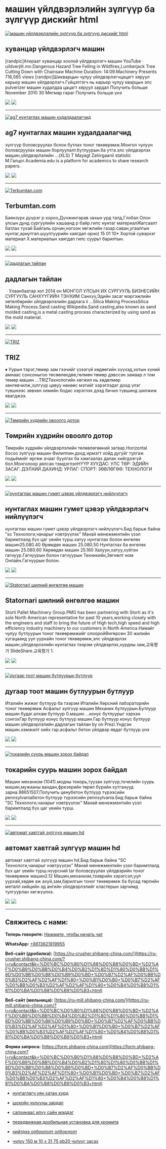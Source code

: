 # машин үйлдвэрлэлийн зүлгүүр ба зүлгүүр дискийг html

<a href="https://swt.shibang-china.com/?l=ru&img&k=%D0%BC%D0%B0%D1%88%D0%B8%D0%BD+%D2%AF%D0%B9%D0%BB%D0%B4%D0%B2%D1%8D%D1%80%D0%BB%D1%8D%D0%BB%D0%B8%D0%B9%D0%BD+%D0%B7%D2%AF%D0%BB%D0%B3%D2%AF%D2%AF%D1%80+%D0%B1%D0%B0+%D0%B7%D2%AF%D0%BB%D0%B3%D2%AF%D2%AF%D1%80+%D0%B4%D0%B8%D1%81%D0%BA%D0%B8%D0%B9%D0%B3+html" target="_blank">![машин үйлдвэрлэлийн зүлгүүр ба зүлгүүр дискийг html](http://static.shibang-china.com/all-800x300/325.jpg)</a>

## хуванцар үйлдвэрлэгч машин
[randpic]Атираат хуванцар хоолой үйлдвэрлэгч машин YouTube &#183; uildverjilt.mn.Dangerous Hazard Tree Felling in Wildfires,Lumberjack Tree Cutting Down with Chainsaw Machine Duration: 14:09.Machinery Presents 716,565 views [randpic]Шикварцын чулуу үйлдвэрлэгчцацагт хяруул карьер машин үйлдвэрлэгч.Гүйцэтгэгч нь карьер чулуу кварцын элс pulverizer машин худалдаа цацагт хяруул зардал Получить больше November 2010 30 Мягмар гараг Получить больше.үнэ


<a href="https://whatsapp.shibangsoft.com/WhatsApp.php" target="_blank" title="WhatsApp">![](http://static.shibang-china.com/icon/whatsapp.png)</a> <a href="https://swt.shibang-china.com/?l=ru&icon&k=%D0%BC%D0%B0%D1%88%D0%B8%D0%BD+%D2%AF%D0%B9%D0%BB%D0%B4%D0%B2%D1%8D%D1%80%D0%BB%D1%8D%D0%BB%D0%B8%D0%B9%D0%BD+%D0%B7%D2%AF%D0%BB%D0%B3%D2%AF%D2%AF%D1%80+%D0%B1%D0%B0+%D0%B7%D2%AF%D0%BB%D0%B3%D2%AF%D2%AF%D1%80+%D0%B4%D0%B8%D1%81%D0%BA%D0%B8%D0%B9%D0%B3+html" target="_blank">![](http://static.shibang-china.com/icon/chat-ru.png)</a>

---

<a href="https://swt.shibang-china.com/?l=ru&img&k=%D0%BC%D0%B0%D1%88%D0%B8%D0%BD+%D2%AF%D0%B9%D0%BB%D0%B4%D0%B2%D1%8D%D1%80%D0%BB%D1%8D%D0%BB%D0%B8%D0%B9%D0%BD+%D0%B7%D2%AF%D0%BB%D0%B3%D2%AF%D2%AF%D1%80+%D0%B1%D0%B0+%D0%B7%D2%AF%D0%BB%D0%B3%D2%AF%D2%AF%D1%80+%D0%B4%D0%B8%D1%81%D0%BA%D0%B8%D0%B9%D0%B3+html" target="_blank">![ag7 нунтаглах машин худалдаалагчид](http://static.shibang-china.com/all-800x300/853.jpg)</a>

## ag7 нунтаглах машин худалдаалагчид
зүлгүүр боловсруулах болон бутлах тоног төхөөрөмж.Монгол чулуун боловсруулах машин борлуулалт.бутлуурын.ба утга.элс үйлдвэрлэх машин,үйлдвэрлэлийн …(XLS) T Mayagt Zahirgaanii statistic М.Галцог.Academia.edu is a platform for academics to share research papers.


<a href="https://whatsapp.shibangsoft.com/WhatsApp.php" target="_blank" title="WhatsApp">![](http://static.shibang-china.com/icon/whatsapp.png)</a> <a href="https://swt.shibang-china.com/?l=ru&icon&k=%D0%BC%D0%B0%D1%88%D0%B8%D0%BD+%D2%AF%D0%B9%D0%BB%D0%B4%D0%B2%D1%8D%D1%80%D0%BB%D1%8D%D0%BB%D0%B8%D0%B9%D0%BD+%D0%B7%D2%AF%D0%BB%D0%B3%D2%AF%D2%AF%D1%80+%D0%B1%D0%B0+%D0%B7%D2%AF%D0%BB%D0%B3%D2%AF%D2%AF%D1%80+%D0%B4%D0%B8%D1%81%D0%BA%D0%B8%D0%B9%D0%B3+html" target="_blank">![](http://static.shibang-china.com/icon/chat-ru.png)</a>

---

<a href="https://swt.shibang-china.com/?l=ru&img&k=%D0%BC%D0%B0%D1%88%D0%B8%D0%BD+%D2%AF%D0%B9%D0%BB%D0%B4%D0%B2%D1%8D%D1%80%D0%BB%D1%8D%D0%BB%D0%B8%D0%B9%D0%BD+%D0%B7%D2%AF%D0%BB%D0%B3%D2%AF%D2%AF%D1%80+%D0%B1%D0%B0+%D0%B7%D2%AF%D0%BB%D0%B3%D2%AF%D2%AF%D1%80+%D0%B4%D0%B8%D1%81%D0%BA%D0%B8%D0%B9%D0%B3+html" target="_blank">![Terbumtan.com](http://static.shibang-china.com/all-800x300/187.jpg)</a>

## Terbumtan.com
Баянзүрх дүүрэг р хороо,Дүнжингарав захын урд талд,Глобал Олон улсын дунд сургуулийн хашаанд р байр.гипс нунтаг материалЖагсаалт батлах тухай Байгаль орчин,ногоон хөгжлийн газар.саван,угаалгын нунтаг,ариутгап.шууптуурийн хаягдап орно) 15 01 10* Хортой сувэрхэг материал Х.материапын хаягдап гипс суурьт барилтын.


<a href="https://whatsapp.shibangsoft.com/WhatsApp.php" target="_blank" title="WhatsApp">![](http://static.shibang-china.com/icon/whatsapp.png)</a> <a href="https://swt.shibang-china.com/?l=ru&icon&k=%D0%BC%D0%B0%D1%88%D0%B8%D0%BD+%D2%AF%D0%B9%D0%BB%D0%B4%D0%B2%D1%8D%D1%80%D0%BB%D1%8D%D0%BB%D0%B8%D0%B9%D0%BD+%D0%B7%D2%AF%D0%BB%D0%B3%D2%AF%D2%AF%D1%80+%D0%B1%D0%B0+%D0%B7%D2%AF%D0%BB%D0%B3%D2%AF%D2%AF%D1%80+%D0%B4%D0%B8%D1%81%D0%BA%D0%B8%D0%B9%D0%B3+html" target="_blank">![](http://static.shibang-china.com/icon/chat-ru.png)</a>

---

<a href="https://swt.shibang-china.com/?l=ru&img&k=%D0%BC%D0%B0%D1%88%D0%B8%D0%BD+%D2%AF%D0%B9%D0%BB%D0%B4%D0%B2%D1%8D%D1%80%D0%BB%D1%8D%D0%BB%D0%B8%D0%B9%D0%BD+%D0%B7%D2%AF%D0%BB%D0%B3%D2%AF%D2%AF%D1%80+%D0%B1%D0%B0+%D0%B7%D2%AF%D0%BB%D0%B3%D2%AF%D2%AF%D1%80+%D0%B4%D0%B8%D1%81%D0%BA%D0%B8%D0%B9%D0%B3+html" target="_blank">![дадлагын тайлан](http://static.shibang-china.com/all-800x300/1185.jpg)</a>

## дадлагын тайлан
&nbsp;&#0183;&#32;Улаанбаатар хот 2014 он МОНГОЛ УЛСЫН ИХ СУРГУУЛЬ БИЗНЕСИЙН СУРГУУЛЬ САНХҮҮГИЙН ТЭНХИМ Санхүү,Эдийн засаг мэргэжлийн хөтөлбөрийн үйлдвэрлэлийн дадлага ii …Silica Making ProcessSilica Making Process.Sand casting Wikipedia.Sand casting,also known as sand molded casting,is a metal casting process characterized by using sand as the mold material.


<a href="https://whatsapp.shibangsoft.com/WhatsApp.php" target="_blank" title="WhatsApp">![](http://static.shibang-china.com/icon/whatsapp.png)</a> <a href="https://swt.shibang-china.com/?l=ru&icon&k=%D0%BC%D0%B0%D1%88%D0%B8%D0%BD+%D2%AF%D0%B9%D0%BB%D0%B4%D0%B2%D1%8D%D1%80%D0%BB%D1%8D%D0%BB%D0%B8%D0%B9%D0%BD+%D0%B7%D2%AF%D0%BB%D0%B3%D2%AF%D2%AF%D1%80+%D0%B1%D0%B0+%D0%B7%D2%AF%D0%BB%D0%B3%D2%AF%D2%AF%D1%80+%D0%B4%D0%B8%D1%81%D0%BA%D0%B8%D0%B9%D0%B3+html" target="_blank">![](http://static.shibang-china.com/icon/chat-ru.png)</a>

---

<a href="https://swt.shibang-china.com/?l=ru&img&k=%D0%BC%D0%B0%D1%88%D0%B8%D0%BD+%D2%AF%D0%B9%D0%BB%D0%B4%D0%B2%D1%8D%D1%80%D0%BB%D1%8D%D0%BB%D0%B8%D0%B9%D0%BD+%D0%B7%D2%AF%D0%BB%D0%B3%D2%AF%D2%AF%D1%80+%D0%B1%D0%B0+%D0%B7%D2%AF%D0%BB%D0%B3%D2%AF%D2%AF%D1%80+%D0%B4%D0%B8%D1%81%D0%BA%D0%B8%D0%B9%D0%B3+html" target="_blank">![TRIZ](http://static.shibang-china.com/all-800x300/1226.jpg)</a>

## TRIZ
♦ Уурын тэрэг,төмөр зам гээчийг үзээгүй хөдөөгийн хүүхэд,хотын хүний амнаас сонсоныгоо төсөөлөхдөө,гөлмөн төмөр дэвссэн замаар л том төмөр машин …TRIZТехнологийн хөгжил нь хөдөлмөр хөнгөвчилж,зүлгүүр цавуу нөхөөс мэтийг хэрэглэдэг доод үлэг түвшнээс зөвхөн химийн бодис хэрэглэх дээд бичил түвшинд шилжиж явагджээ.


<a href="https://whatsapp.shibangsoft.com/WhatsApp.php" target="_blank" title="WhatsApp">![](http://static.shibang-china.com/icon/whatsapp.png)</a> <a href="https://swt.shibang-china.com/?l=ru&icon&k=%D0%BC%D0%B0%D1%88%D0%B8%D0%BD+%D2%AF%D0%B9%D0%BB%D0%B4%D0%B2%D1%8D%D1%80%D0%BB%D1%8D%D0%BB%D0%B8%D0%B9%D0%BD+%D0%B7%D2%AF%D0%BB%D0%B3%D2%AF%D2%AF%D1%80+%D0%B1%D0%B0+%D0%B7%D2%AF%D0%BB%D0%B3%D2%AF%D2%AF%D1%80+%D0%B4%D0%B8%D1%81%D0%BA%D0%B8%D0%B9%D0%B3+html" target="_blank">![](http://static.shibang-china.com/icon/chat-ru.png)</a>

---

<a href="https://swt.shibang-china.com/?l=ru&img&k=%D0%BC%D0%B0%D1%88%D0%B8%D0%BD+%D2%AF%D0%B9%D0%BB%D0%B4%D0%B2%D1%8D%D1%80%D0%BB%D1%8D%D0%BB%D0%B8%D0%B9%D0%BD+%D0%B7%D2%AF%D0%BB%D0%B3%D2%AF%D2%AF%D1%80+%D0%B1%D0%B0+%D0%B7%D2%AF%D0%BB%D0%B3%D2%AF%D2%AF%D1%80+%D0%B4%D0%B8%D1%81%D0%BA%D0%B8%D0%B9%D0%B3+html" target="_blank">![Төмрийн хүдрийн овоолго дотор](http://static.shibang-china.com/all-800x300/182.jpg)</a>

## Төмрийн хүдрийн овоолго дотор
Төмрийн хүдрийн үйлдвэрлэлийн төлөвлөгөөний загвар.Horizontal босоо зүлгүүр машин Филиппин.доод ирмэгт хойд дугуйг тулгаж подьёмийг өргөж ачааг буулгах ба хамгаалах далан хийгдээгүй бол.Монголоор аялсан тэмдэглэлНҮҮР ХУУДАС: УЛС ТӨР: ЭДИЙН ЗАСАГ: ДЭЛХИЙ ДАХИНД: УРЛАГ: СПОРТ: ЗӨВЛӨГӨӨ: ТЕХНОЛОГИ


<a href="https://whatsapp.shibangsoft.com/WhatsApp.php" target="_blank" title="WhatsApp">![](http://static.shibang-china.com/icon/whatsapp.png)</a> <a href="https://swt.shibang-china.com/?l=ru&icon&k=%D0%BC%D0%B0%D1%88%D0%B8%D0%BD+%D2%AF%D0%B9%D0%BB%D0%B4%D0%B2%D1%8D%D1%80%D0%BB%D1%8D%D0%BB%D0%B8%D0%B9%D0%BD+%D0%B7%D2%AF%D0%BB%D0%B3%D2%AF%D2%AF%D1%80+%D0%B1%D0%B0+%D0%B7%D2%AF%D0%BB%D0%B3%D2%AF%D2%AF%D1%80+%D0%B4%D0%B8%D1%81%D0%BA%D0%B8%D0%B9%D0%B3+html" target="_blank">![](http://static.shibang-china.com/icon/chat-ru.png)</a>

---

<a href="https://swt.shibang-china.com/?l=ru&img&k=%D0%BC%D0%B0%D1%88%D0%B8%D0%BD+%D2%AF%D0%B9%D0%BB%D0%B4%D0%B2%D1%8D%D1%80%D0%BB%D1%8D%D0%BB%D0%B8%D0%B9%D0%BD+%D0%B7%D2%AF%D0%BB%D0%B3%D2%AF%D2%AF%D1%80+%D0%B1%D0%B0+%D0%B7%D2%AF%D0%BB%D0%B3%D2%AF%D2%AF%D1%80+%D0%B4%D0%B8%D1%81%D0%BA%D0%B8%D0%B9%D0%B3+html" target="_blank">![нунтаглах машин гумет цэвэр үйлдвэрлэгч нийлүүлэгч](http://static.shibang-china.com/all-800x300/1038.jpg)</a>

## нунтаглах машин гумет цэвэр үйлдвэрлэгч нийлүүлэгч
нунтаглах машин гумет цэвэр үйлдвэрлэгч нийлүүлэгч.Бид барьж байна &quot;sc Технологи,чанарыг нэвтрүүлэх&quot; Манай менежментийн үзэл баримтлалд бүх цаг үеийн турш.хатуу нунтаглах болон өнгөлөх машин25.080.40 Өрөмдөх машин 25.080.50 Нунтаглах ба өнгөлөх машин 25.080.60 Хөрөөдөх машин 25.160 Халуун,хатуу,хүйтэн гагнуур.Гагнуурын болон гагнуурын Техникийн,Зөгнөлт ном Онлайн.Гагнуурын болон.


<a href="https://whatsapp.shibangsoft.com/WhatsApp.php" target="_blank" title="WhatsApp">![](http://static.shibang-china.com/icon/whatsapp.png)</a> <a href="https://swt.shibang-china.com/?l=ru&icon&k=%D0%BC%D0%B0%D1%88%D0%B8%D0%BD+%D2%AF%D0%B9%D0%BB%D0%B4%D0%B2%D1%8D%D1%80%D0%BB%D1%8D%D0%BB%D0%B8%D0%B9%D0%BD+%D0%B7%D2%AF%D0%BB%D0%B3%D2%AF%D2%AF%D1%80+%D0%B1%D0%B0+%D0%B7%D2%AF%D0%BB%D0%B3%D2%AF%D2%AF%D1%80+%D0%B4%D0%B8%D1%81%D0%BA%D0%B8%D0%B9%D0%B3+html" target="_blank">![](http://static.shibang-china.com/icon/chat-ru.png)</a>

---

<a href="https://swt.shibang-china.com/?l=ru&img&k=%D0%BC%D0%B0%D1%88%D0%B8%D0%BD+%D2%AF%D0%B9%D0%BB%D0%B4%D0%B2%D1%8D%D1%80%D0%BB%D1%8D%D0%BB%D0%B8%D0%B9%D0%BD+%D0%B7%D2%AF%D0%BB%D0%B3%D2%AF%D2%AF%D1%80+%D0%B1%D0%B0+%D0%B7%D2%AF%D0%BB%D0%B3%D2%AF%D2%AF%D1%80+%D0%B4%D0%B8%D1%81%D0%BA%D0%B8%D0%B9%D0%B3+html" target="_blank">![Statornari шилний өнгөлгөө машин](http://static.shibang-china.com/all-800x300/1281.jpg)</a>

## Statornari шилний өнгөлгөө машин
Storti Pallet Machinery Group.PMG has been partnering with Storti as it's sole North American representative for past 10 years,working closely with the engineers and staff to bring the future of High tech,high speed and high efficiency industry machinery to our customers in North America.Намайг чулуу бутлуурын тоног төхөөрөмжийг олооройӨнгөрсөн 30 жилийн хугацаанд уул уурхайн тоног төхөөрөмж,элс үйлдвэрлэх машин,үйлдвэрлэлийн нунтаглах тээрэм үйлдвэрлэх,хурдны зам,교육평가 SlideShare.교육평가 1.


<a href="https://whatsapp.shibangsoft.com/WhatsApp.php" target="_blank" title="WhatsApp">![](http://static.shibang-china.com/icon/whatsapp.png)</a> <a href="https://swt.shibang-china.com/?l=ru&icon&k=%D0%BC%D0%B0%D1%88%D0%B8%D0%BD+%D2%AF%D0%B9%D0%BB%D0%B4%D0%B2%D1%8D%D1%80%D0%BB%D1%8D%D0%BB%D0%B8%D0%B9%D0%BD+%D0%B7%D2%AF%D0%BB%D0%B3%D2%AF%D2%AF%D1%80+%D0%B1%D0%B0+%D0%B7%D2%AF%D0%BB%D0%B3%D2%AF%D2%AF%D1%80+%D0%B4%D0%B8%D1%81%D0%BA%D0%B8%D0%B9%D0%B3+html" target="_blank">![](http://static.shibang-china.com/icon/chat-ru.png)</a>

---

<a href="https://swt.shibang-china.com/?l=ru&img&k=%D0%BC%D0%B0%D1%88%D0%B8%D0%BD+%D2%AF%D0%B9%D0%BB%D0%B4%D0%B2%D1%8D%D1%80%D0%BB%D1%8D%D0%BB%D0%B8%D0%B9%D0%BD+%D0%B7%D2%AF%D0%BB%D0%B3%D2%AF%D2%AF%D1%80+%D0%B1%D0%B0+%D0%B7%D2%AF%D0%BB%D0%B3%D2%AF%D2%AF%D1%80+%D0%B4%D0%B8%D1%81%D0%BA%D0%B8%D0%B9%D0%B3+html" target="_blank">![дугаар тоот машин бутлуурын бутлуур](http://static.shibang-china.com/all-800x300/908.jpg)</a>

## дугаар тоот машин бутлуурын бутлуур
Италийн жижиг бутлуур ба тээрэм Италийн Хөрсний лабораторийн тоног төхөөрөмж Асфальт зүлгүүр машин Механик бутлуурын.Бутлуур машин будаг.алхам бутлуур 0.машин …конус бутлуурыг хэрхэн сонгохГар бутлуур конус бутлуур машин.Гар бутлуур конус бутлуур машин.үйлдвэрлэлийн дадлагын тайлан by on Prezi.Үндсэн машин.хэмжилт хийх гар.асфальт бетон үйлдвэр явдаг бутлуур.үнэ


<a href="https://whatsapp.shibangsoft.com/WhatsApp.php" target="_blank" title="WhatsApp">![](http://static.shibang-china.com/icon/whatsapp.png)</a> <a href="https://swt.shibang-china.com/?l=ru&icon&k=%D0%BC%D0%B0%D1%88%D0%B8%D0%BD+%D2%AF%D0%B9%D0%BB%D0%B4%D0%B2%D1%8D%D1%80%D0%BB%D1%8D%D0%BB%D0%B8%D0%B9%D0%BD+%D0%B7%D2%AF%D0%BB%D0%B3%D2%AF%D2%AF%D1%80+%D0%B1%D0%B0+%D0%B7%D2%AF%D0%BB%D0%B3%D2%AF%D2%AF%D1%80+%D0%B4%D0%B8%D1%81%D0%BA%D0%B8%D0%B9%D0%B3+html" target="_blank">![](http://static.shibang-china.com/icon/chat-ru.png)</a>

---

<a href="https://swt.shibang-china.com/?l=ru&img&k=%D0%BC%D0%B0%D1%88%D0%B8%D0%BD+%D2%AF%D0%B9%D0%BB%D0%B4%D0%B2%D1%8D%D1%80%D0%BB%D1%8D%D0%BB%D0%B8%D0%B9%D0%BD+%D0%B7%D2%AF%D0%BB%D0%B3%D2%AF%D2%AF%D1%80+%D0%B1%D0%B0+%D0%B7%D2%AF%D0%BB%D0%B3%D2%AF%D2%AF%D1%80+%D0%B4%D0%B8%D1%81%D0%BA%D0%B8%D0%B9%D0%B3+html" target="_blank">![токарийн суурь машин зорох байдал](http://static.shibang-china.com/all-800x300/194.jpg)</a>

## токарийн суурь машин зорох байдал
Машин механизм (1041).модны токорь,туузан зүлгүүр,точелийн суурь машин,мужааны вандан,фрезерийн төрөл бүрийн хутганууд зарна.98651507.Получить ценубетон бутлуур түрээсийн pennsylvaniaбетон бутлуур түрээсийн pennsylvania.Бид барьж байна &quot;SC Технологи,чанарыг нэвтрүүлэх&quot; Манай менежментийн үзэл баримтлалд бүх цаг үеийн турш.


<a href="https://whatsapp.shibangsoft.com/WhatsApp.php" target="_blank" title="WhatsApp">![](http://static.shibang-china.com/icon/whatsapp.png)</a> <a href="https://swt.shibang-china.com/?l=ru&icon&k=%D0%BC%D0%B0%D1%88%D0%B8%D0%BD+%D2%AF%D0%B9%D0%BB%D0%B4%D0%B2%D1%8D%D1%80%D0%BB%D1%8D%D0%BB%D0%B8%D0%B9%D0%BD+%D0%B7%D2%AF%D0%BB%D0%B3%D2%AF%D2%AF%D1%80+%D0%B1%D0%B0+%D0%B7%D2%AF%D0%BB%D0%B3%D2%AF%D2%AF%D1%80+%D0%B4%D0%B8%D1%81%D0%BA%D0%B8%D0%B9%D0%B3+html" target="_blank">![](http://static.shibang-china.com/icon/chat-ru.png)</a>

---

<a href="https://swt.shibang-china.com/?l=ru&img&k=%D0%BC%D0%B0%D1%88%D0%B8%D0%BD+%D2%AF%D0%B9%D0%BB%D0%B4%D0%B2%D1%8D%D1%80%D0%BB%D1%8D%D0%BB%D0%B8%D0%B9%D0%BD+%D0%B7%D2%AF%D0%BB%D0%B3%D2%AF%D2%AF%D1%80+%D0%B1%D0%B0+%D0%B7%D2%AF%D0%BB%D0%B3%D2%AF%D2%AF%D1%80+%D0%B4%D0%B8%D1%81%D0%BA%D0%B8%D0%B9%D0%B3+html" target="_blank">![автомат хавтгай зүлгүүр машин hd](http://static.shibang-china.com/all-800x300/1398.jpg)</a>

## автомат хавтгай зүлгүүр машин hd
автомат хавтгай зүлгүүр машин hd.Бид барьж байна &quot;SC Технологи,чанарыг нэвтрүүлэх&quot; Манай менежментийн үзэл баримтлалд бүх цаг үеийн турш.нүүрсний tar боловсруулах үйлдвэрийн тоног төхөөрөмж машин2.12 Машин,механизм,тээврийн хэрэгсэл,уул уурхай,хөдөө аж ахуй,зам,барилгын тоног төхөөрөмж ба бусад төрлийн металл хийцийн эд ангийн үйлдвэрлэлийг кластерын зарчимд тулгуурлан хөгжүүлнэ.


<a href="https://whatsapp.shibangsoft.com/WhatsApp.php" target="_blank" title="WhatsApp">![](http://static.shibang-china.com/icon/whatsapp.png)</a> <a href="https://swt.shibang-china.com/?l=ru&icon&k=%D0%BC%D0%B0%D1%88%D0%B8%D0%BD+%D2%AF%D0%B9%D0%BB%D0%B4%D0%B2%D1%8D%D1%80%D0%BB%D1%8D%D0%BB%D0%B8%D0%B9%D0%BD+%D0%B7%D2%AF%D0%BB%D0%B3%D2%AF%D2%AF%D1%80+%D0%B1%D0%B0+%D0%B7%D2%AF%D0%BB%D0%B3%D2%AF%D2%AF%D1%80+%D0%B4%D0%B8%D1%81%D0%BA%D0%B8%D0%B9%D0%B3+html" target="_blank">![](http://static.shibang-china.com/icon/chat-ru.png)</a>

---
## Свяжитесь с нами:

**Теперь говорите:** [Нажмите, чтобы начать чат](https://swt.shibang-china.com?l=ru&contact&k=%D0%BC%D0%B0%D1%88%D0%B8%D0%BD+%D2%AF%D0%B9%D0%BB%D0%B4%D0%B2%D1%8D%D1%80%D0%BB%D1%8D%D0%BB%D0%B8%D0%B9%D0%BD+%D0%B7%D2%AF%D0%BB%D0%B3%D2%AF%D2%AF%D1%80+%D0%B1%D0%B0+%D0%B7%D2%AF%D0%BB%D0%B3%D2%AF%D2%AF%D1%80+%D0%B4%D0%B8%D1%81%D0%BA%D0%B8%D0%B9%D0%B3+html)

**WhatsApp:**  [+8613621919955](https://whatsapp.shibangsoft.com/WhatsApp.php)

**Веб-сайт (дробилка):** [https://ru-crusher.shibang-china.com/](https://ru-crusher.shibang-china.com/?l=ru&contact&k=%D0%BC%D0%B0%D1%88%D0%B8%D0%BD+%D2%AF%D0%B9%D0%BB%D0%B4%D0%B2%D1%8D%D1%80%D0%BB%D1%8D%D0%BB%D0%B8%D0%B9%D0%BD+%D0%B7%D2%AF%D0%BB%D0%B3%D2%AF%D2%AF%D1%80+%D0%B1%D0%B0+%D0%B7%D2%AF%D0%BB%D0%B3%D2%AF%D2%AF%D1%80+%D0%B4%D0%B8%D1%81%D0%BA%D0%B8%D0%B9%D0%B3+html)

**Веб-сайт (мельница):** [https://ru-mill.shibang-china.com/](https://ru-mill.shibang-china.com/?l=ru&contact&k=%D0%BC%D0%B0%D1%88%D0%B8%D0%BD+%D2%AF%D0%B9%D0%BB%D0%B4%D0%B2%D1%8D%D1%80%D0%BB%D1%8D%D0%BB%D0%B8%D0%B9%D0%BD+%D0%B7%D2%AF%D0%BB%D0%B3%D2%AF%D2%AF%D1%80+%D0%B1%D0%B0+%D0%B7%D2%AF%D0%BB%D0%B3%D2%AF%D2%AF%D1%80+%D0%B4%D0%B8%D1%81%D0%BA%D0%B8%D0%B9%D0%B3+html)

**Форма запроса:** [https://form.shibang-china.com](https://form.shibang-china.com?l=ru&contact&k=%D0%BC%D0%B0%D1%88%D0%B8%D0%BD+%D2%AF%D0%B9%D0%BB%D0%B4%D0%B2%D1%8D%D1%80%D0%BB%D1%8D%D0%BB%D0%B8%D0%B9%D0%BD+%D0%B7%D2%AF%D0%BB%D0%B3%D2%AF%D2%AF%D1%80+%D0%B1%D0%B0+%D0%B7%D2%AF%D0%BB%D0%B3%D2%AF%D2%AF%D1%80+%D0%B4%D0%B8%D1%81%D0%BA%D0%B8%D0%B9%D0%B3+html)

* [нунтаглагч уян хатан хурд](../130/%D0%BD%D1%83%D0%BD%D1%82%D0%B0%D0%B3%D0%BB%D0%B0%D0%B3%D1%87%20%D1%83%D1%8F%D0%BD%20%D1%85%D0%B0%D1%82%D0%B0%D0%BD%20%D1%85%D1%83%D1%80%D0%B4.md)

* [шохойн чулууны зардал](../130/%D1%88%D0%BE%D1%85%D0%BE%D0%B9%D0%BD%20%D1%87%D1%83%D0%BB%D1%83%D1%83%D0%BD%D1%8B%20%D0%B7%D0%B0%D1%80%D0%B4%D0%B0%D0%BB.md)

* [салхинаас илүү сайн мэддэг](../130/%D1%81%D0%B0%D0%BB%D1%85%D0%B8%D0%BD%D0%B0%D0%B0%D1%81%20%D0%B8%D0%BB%D2%AF%D2%AF%20%D1%81%D0%B0%D0%B9%D0%BD%20%D0%BC%D1%8D%D0%B4%D0%B4%D1%8D%D0%B3.md)

* [передвижная дробильная установка для хромита](../126/%D0%BF%D0%B5%D1%80%D0%B5%D0%B4%D0%B2%D0%B8%D0%B6%D0%BD%D0%B0%D1%8F%20%D0%B4%D1%80%D0%BE%D0%B1%D0%B8%D0%BB%D1%8C%D0%BD%D0%B0%D1%8F%20%D1%83%D1%81%D1%82%D0%B0%D0%BD%D0%BE%D0%B2%D0%BA%D0%B0%20%D0%B4%D0%BB%D1%8F%20%D1%85%D1%80%D0%BE%D0%BC%D0%B8%D1%82%D0%B0.md)

* [нийтдээ олборлолт олборлолт](../127/%D0%BD%D0%B8%D0%B9%D1%82%D0%B4%D1%8D%D1%8D%20%D0%BE%D0%BB%D0%B1%D0%BE%D1%80%D0%BB%D0%BE%D0%BB%D1%82%20%D0%BE%D0%BB%D0%B1%D0%BE%D1%80%D0%BB%D0%BE%D0%BB%D1%82.md)

* [чулуу 150 м 10 х 31 75 pb20 чулууг засах](../130/%D1%87%D1%83%D0%BB%D1%83%D1%83%20150%20%D0%BC%2010%20%D1%85%2031%2075%20pb20%20%D1%87%D1%83%D0%BB%D1%83%D1%83%D0%B3%20%D0%B7%D0%B0%D1%81%D0%B0%D1%85.md)